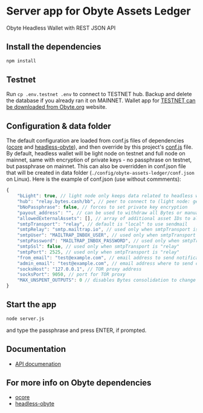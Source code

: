 # Server app for Obyte Assets Ledger

Obyte Headless Wallet with REST JSON API

## Install the dependencies
```bash
npm install
```
## Testnet
Run `cp .env.testnet .env` to connect to TESTNET hub. Backup and delete the database if you already ran it on MAINNET. Wallet app for [TESTNET can be downloaded from Obyte.org](https://obyte.org/testnet) website.

## Configuration & data folder
The default configuration are loaded from conf.js files of dependencies ([ocore](https://github.com/byteball/ocore/blob/master/conf.js) and [headless-obyte](https://github.com/byteball/headless-obyte/blob/master/conf.js)), and then override by this project's [conf.js](./conf.js) file. By default, headless wallet will be light node on testnet and full node on mainnet, same with encryption of private keys - no passphrase on testnet, but passphrase on mainnet. This can also be overridden in conf.json file that will be created in data folder (`./config/obyte-assets-ledger/conf.json` on Linux). Here is the example of conf.json (use without commments):
```javascript
{
	"bLight": true, // light node only keeps data related to headless wallet, full node gets all data and is faster
	"hub": "relay.bytes.cash/bb", // peer to connect to (light node: gets data from, full node: finds initial peers from)
	"bNoPassphrase": false, // forces to set private key encryption
	"payout_address": "", // can be used to withdraw all Bytes or manually consolidate Bytes to 1st address (if empty)
	"allowedExternalAssets": [], // array of additional asset IDs to allow to be moves between accounts
	"smtpTransport": "relay", // default is "local" to use sendmail
	"smtpRelay": "smtp.mailtrap.io", // used only when smtpTransport is "relay"
	"smtpUser": "MAILTRAP_INBOX_USER", // used only when smtpTransport is "relay"
	"smtpPassword": "MAILTRAP_INBOX_PASSWORD", // used only when smtpTransport is "relay"
	"smtpSsl": false, // used only when smtpTransport is "relay"
	"smtpPort": 2525, // used only when smtpTransport is "relay"
	"from_email": "test@example.com", // email address to send notification from
	"admin_email": "test@example.com", // email address where to send check_daemon.js notifications
	"socksHost": "127.0.0.1", // TOR proxy address
	"socksPort": 9050, // port for TOR proxy
	"MAX_UNSPENT_OUTPUTS": 0 // disables Bytes consolidation to change address (default: 100)
}
```


## Start the app
```bash
node server.js
```
and type the passphrase and press ENTER, if prompted.

## Documentation
* [API documenation](https://natalie-seltzer.gitbook.io/obytetokens/)


## For more info on Obyte dependencies
* [ocore](https://github.com/byteball/ocore/blob/master/README.md)
* [headless-obyte](https://github.com/byteball/headless-obyte/blob/master/README.md)